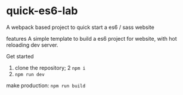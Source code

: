 # quick-es6-lab
A webpack based project to quick start a es6 / sass website 

features
A simple template to build a es6 project for website, with hot reloading dev server.

Get started 
1. clone the repository;
2 ```npm i```
3. ```npm run dev```

make production: ```npm run build```
